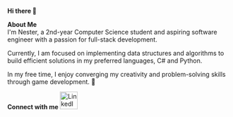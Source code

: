 **Hi there 👋**

**About Me**  
I'm Nester, a 2nd-year Computer Science student and aspiring software engineer with a passion for full-stack development.

Currently, I am focused on implementing data structures and algorithms to build efficient solutions in my preferred languages, C# and Python.

In my free time, I enjoy converging my creativity and problem-solving skills through game development. 👾


**Connect with me**  <a href="https://www.linkedin.com/in/nester-chirinda">
  <img src="https://i.pcmag.com/imagery/reviews/05QJZocZxCTxBBzuKYOJMWZ-5.fit_lim.size_1200x630.v1569472374.jpg" alt="LinkedIn" width="40" />
</a>
